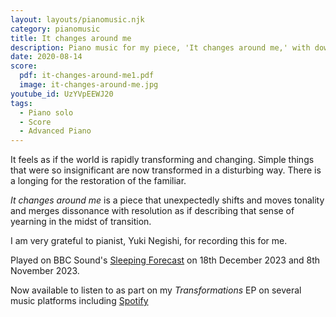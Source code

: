 ```yaml
---
layout: layouts/pianomusic.njk
category: pianomusic
title: It changes around me
description: Piano music for my piece, 'It changes around me,' with downloadable score and YouTube video.
date: 2020-08-14
score:
  pdf: it-changes-around-me1.pdf
  image: it-changes-around-me.jpg
youtube_id: UzYVpEEWJ20
tags:
  - Piano solo
  - Score
  - Advanced Piano
---
```


It feels as if the world is rapidly transforming and changing. Simple things that were so insignificant are now transformed in a disturbing way. There is a longing for the restoration of the familiar.

*It changes around me* is a piece that unexpectedly shifts and moves tonality and merges dissonance with resolution as if describing that sense of yearning in the midst of transition.

I am very grateful to pianist, Yuki Negishi, for recording this for me.

Played on BBC Sound's [Sleeping Forecast](https://www.bbc.co.uk/sounds/play/p0h081mm?partner=uk.co.bbc&origin=share-mobile) on 18th December 2023 and 8th November 2023.

Now available to listen to as part on my *Transformations* EP on several music platforms including [Spotify](https://open.spotify.com/track/2YaKZAjjs56dGFV8hyRQHV?si=94d63480ae1d47fa)
